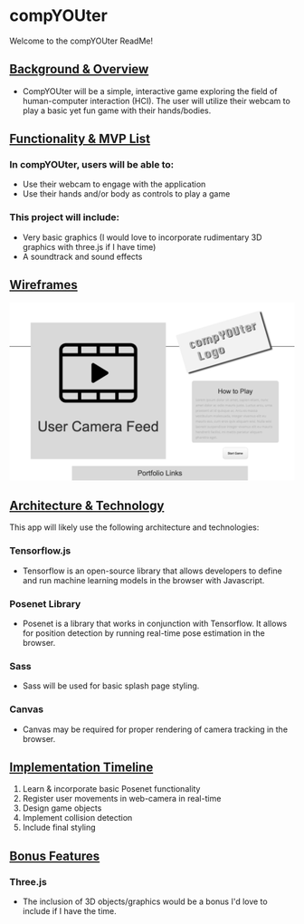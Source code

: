 # compYOUter

Welcome to the compYOUter ReadMe!

## [Background & Overview](https://github.com/OcramT/compYOUter/wiki/Background-&-Overview)

   * CompYOUter will be a simple, interactive game exploring the field of human-computer interaction (HCI). The user will utilize their webcam to play a basic yet fun game with their hands/bodies.

## [Functionality & MVP List](https://github.com/OcramT/compYOUter/wiki/MVP-List)

### In compYOUter, users will be able to:

   * Use their webcam to engage with the application
   * Use their hands and/or body as controls to play a game

### This project will include:

   * Very basic graphics (I would love to incorporate rudimentary 3D graphics with three.js if I have time)
   * A soundtrack and sound effects

## [Wireframes](https://github.com/OcramT/compYOUter/wiki/Wireframes)

   ![](https://github.com/OcramT/compYOUter/blob/main/src/images/compYOUter_wireframe.png)
   
## [Architecture & Technology](https://github.com/OcramT/compYOUter/wiki/Architecture-&-Technology)

This app will likely use the following architecture and technologies:

### Tensorflow.js
   * Tensorflow is an open-source library that allows developers to define and run machine learning models in the browser with Javascript. 

### Posenet Library
   * Posenet is a library that works in conjunction with Tensorflow. It allows for position detection by running real-time pose estimation in the browser.

### Sass
   * Sass will be used for basic splash page styling.

### Canvas
   * Canvas may be required for proper rendering of camera tracking in the browser.
   
## [Implementation Timeline](https://github.com/OcramT/compYOUter/wiki/Implementation-Timeline)
  1. Learn & incorporate basic Posenet functionality
  2. Register user movements in web-camera in real-time
  3. Design game objects
  4. Implement collision detection
  5. Include final styling

## [Bonus Features](https://github.com/OcramT/compYOUter/wiki/Bonus-Features)

### Three.js
   * The inclusion of 3D objects/graphics would be a bonus I'd love to include if I have the time.

